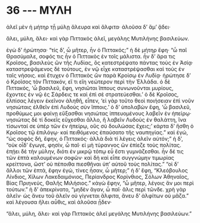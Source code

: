 
# 36 --- ΜΥΛΗ

ἀλεῖ μὲν ἡ μήτηρ τᾖ μύλῃ ἄλευρα καὶ ἄλφιτα· ἀλοῦσα δ’ ἅμ’ ᾄδει·

ἄλει, μύλη, ἄλει·
καὶ γὰρ Πιττακὸς ἀλεῖ,
μεγάλης Μυτιλήνης βασιλεύων.

ἐγὼ δ’ ἠρώτησα· “τίς δ’, ὦ μῆτερ, ἦν ὁ Πιττακός;” ἡ δὲ μήτηρ ἔφη· “ὦ παῖ Θρασύμαλε, σοφός τις ἦν ὁ Πιττακὸς ἐν τοῖς μάλιστα. ἦν δ’ ἄρα τις Κροῖσος, βασιλεὺς ὢν τῆς Λυδίας, ὃς κατεστρέψατο πάντας τοὺς ἐν Ἀσίᾳ· καταστρεψάμενος δὲ τούτους, ἐν νῷ εἶχε καταστρέψασθαι καὶ τοὺς ἐν ταῖς νήσοις. καὶ ἔτυχεν ὁ Πιττακὸς ὢν παρὰ Κροίσῳ ἐν Λυδίᾳ· ἠρώτησε δ’ ὁ Κροῖσος τὸν Πιττακόν, εἴ τι εἴη νεώτερον περὶ τὴν Ἑλλάδα. ὁ δὲ Πιττακός, ‘ὦ βασιλεῦ, ἔφη, νησιῶται ἵππους συνωνοῦνται μυρίους, ἔχοντες ἐν νῷ ἐς Σάρδεις τε καὶ ἐπὶ σὲ στρατεύεσθαι.’ ὁ δὲ Κροῖσος, ἐλπίσας λέγειν ἐκεῖνον ἀληθῆ, εἶπεν, ‘εἰ γὰρ τοῦτο θεοὶ ποιήσειαν ἐπὶ νοῦν νησιώταις ἐλθεῖν ἐπὶ Λυδοὺς σὺν ἵπποις.’ ὁ δ’ ὑπολαβὼν ἔφη, ‘ὦ βασιλεῦ, προθύμως μοι φαίνῃ εὔξασθαι νησιώτας ἱππευομένους λαβεῖν ἐν ἠπείρῳ· νησιώτας δὲ τί δοκεῖς εὔχεσθαι ἄλλο, ἢ λαβεῖν Λυδοὺς ἐν θαλάττη, ἵνα τίσωνταί σε ὑπέρ τῶν ἐν ἠπείρῳ, οὓς σὺ δουλώσας ἔχεις;’ κάρτα δ’ ἥσθη ὁ Κροῖσος τῷ  ἐπιλόγῳ· καὶ πειθόμενος ἐπαύσατο τῆς ναυπηγίας.” καὶ ἐγώ, “ὡς σοφὸς δή, ἔφην, ὁ Πιττακός· ἀλλὰ διὰ τί λέγεις ἀλεῖν αὐτόν;” ἡ δ’, “οὐκ οἶδ’ ἔγωγε, φησίν, ὦ παῖ· εἰ μὴ τύραννος ὢν ἐπίεζε τοὺς πολίτας. ἐπῄει δὲ τὴν μὺλην, διότι ἐν μικρῷ τόπῳ εὖ ἔστι γυμνάζεσθαι. ἦν δέ τις τῶν ἑπτὰ καλουμένων σοφῶν· καὶ δὴ καὶ εἶπε συγγνώμην τιμωρίας κρείττονα, ὥστ’ οὐ πέποιθα πιεσθῆναι ὑπ’ αὐτοῦ τοὺς πολίτας.” “οἱ δ’ ἄλλοι τῶν ἑπτά, ἔφην ἐγώ, τίνες ἦσαν, ὦ μῆτερ;” ἡ δ’ ἔφη, “Κλεόβουλος Λίνδιος, Χίλων Λακεδαιμόνιος, Περίανδρος Κορίνθιος, Σόλων Ἀθηναῖος, Βίας Πριηνεύς, Θαλῆς Μιλήσιος.” κἀγὼ ἔφην, “ὦ μῆτερ, λέγοις ἄν μοι περὶ τούτων.” ἡ δ’ ἀπεκρίνατο, “μηδὲν ἄγαν, ὦ παῖ· ἅλις περὶ τῶνδε. χρὴ γὰρ ἀλεῖν· ὡς ἄνευ τοῦ ἀλεῖν οὐ γίγνεται ἄλφιτα, ἄνευ δ’ ἀλφίτων οὐ μᾶζα.” καὶ λέγουσα ἤλει αὖθις, καὶ ἀλοῦσα ᾖδεν·

“ἄλει, μύλη, ἄλει·
καὶ γὰρ Πιττακὸς ἀλεῖ
μεγάλης Μυτιλήνης βασιλεύων.”

